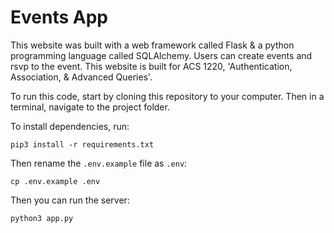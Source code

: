 # Events App
This website was built with a web framework called Flask & a python programming language called SQLAlchemy. Users can create events and rsvp to the event. This website is built for ACS 1220, 'Authentication, Association, & Advanced Queries'.

To run this code, start by cloning this repository to your computer. Then in a terminal, navigate to the project folder.

To install dependencies, run:

```
pip3 install -r requirements.txt
```

Then rename the `.env.example` file as `.env`:

```
cp .env.example .env
```

Then you can run the server:

```
python3 app.py
```

